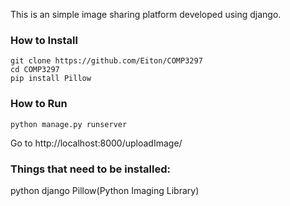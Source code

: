 This is an simple image sharing platform developed using django.

### How to Install
```
git clone https://github.com/Eiton/COMP3297
cd COMP3297
pip install Pillow
```

### How to Run
```
python manage.py runserver
```
Go to http://localhost:8000/uploadImage/


### Things that need to be installed:
python 
django
Pillow(Python Imaging Library)
